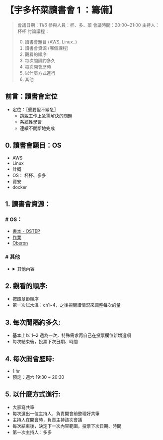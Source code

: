 # 【宇多杯菜讀書會 1 ：籌備】

> 會議日期：11/6
> 參與人員：杯、多、菜
> 會議時間：20:00~21:00
> 主持人：杯杯
> 討論議程：
>
> 0. 讀書會題目 (AWS, Linux..)
> 1. 讀書會資源 (哪個課程)
> 2. 觀看的順序
> 3. 每次間隔約多久
> 4. 每次開會歷時
> 5. 以什麼方式進行
> 6. 其他

## 前言：讀書會定位

- 定位：〖重要但不緊急〗
  - 跳脫工作上急需解決的問題
  - 系統性學習
  - 連續不間斷地完成

## 0. 讀書會題目：OS

- AWS
- Linux
- 計概
- OS： 杯杯、多多
- 資安
- docker

## 1. 讀書會資源：

### # OS：

- [書本 - OSTEP](https://github.com/remzi-arpacidusseau/ostep-translations/tree/master/chinese)
- [作業](https://github.com/remzi-arpacidusseau/ostep-homework/)
- [Oberon](http://www.projectoberon.com/)

### # 其他

- <details close>
  <summary>其他內容</summary>

  - AWS：

    > [YT1](https://youtu.be/NBi66VNHW18) | [官方](https://aws.amazon.com/tw/training/digital/)

  - Linux：

    - 可以進 line 社群邊問

  - 資安：

    > [鐵人賽 1](https://ithelp.ithome.com.tw/users/20108446/ironman/3463?sc=iThelpR) | [Github 資源](https://github.com/infosecn1nja/AD-Attack-Defense)

    > 付費： [課程 1](https://hahow.in/courses/5aca2dc9d21aee001e55b296/main)

  - 計概：

    > [YT1](https://youtu.be/HyznrdDSSGM?list=PLowKtXNTBypGqImE405J2565dvjafglHU)

  - K8S：

    > [宇推薦部落格](https://lib.jimmysong.io/kubernetes-handbook/architecture/)

  </details>

## 2. 觀看的順序:

- 按照章節順序
- 第一次試水溫：ch1~4，之後視閱讀情況來調整每次的量

## 3. 每次間隔約多久:

- 基本上以 1~2 週為一次，特殊需求再自己在投票欄位新增選項
- 每次結束後，投票下次日期、時間

## 4. 每次開會歷時:

- 1 hr
- 預定：週六 19:30 ~ 20:30

## 5. 以什麼方式進行:

- 大家寫共筆
- 每次選出一位主持人，負責開會前整理好共筆
- 主持人在開會時，負責主持該次會議
- 每次結束後，決定下一次內容範圍，投票下次日期、時間
- 第一次主持人：多多
